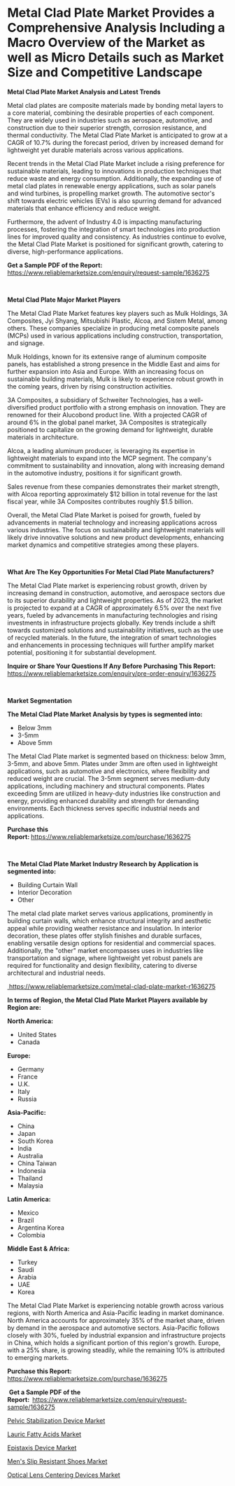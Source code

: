 <p><h1>Metal Clad Plate Market Provides a Comprehensive Analysis Including a Macro Overview of the Market as well as Micro Details such as Market Size and Competitive Landscape</h1></p><p><strong>Metal Clad Plate Market Analysis and Latest Trends</strong></p>
<p><p>Metal clad plates are composite materials made by bonding metal layers to a core material, combining the desirable properties of each component. They are widely used in industries such as aerospace, automotive, and construction due to their superior strength, corrosion resistance, and thermal conductivity. The Metal Clad Plate Market is anticipated to grow at a CAGR of 10.7% during the forecast period, driven by increased demand for lightweight yet durable materials across various applications.</p><p>Recent trends in the Metal Clad Plate Market include a rising preference for sustainable materials, leading to innovations in production techniques that reduce waste and energy consumption. Additionally, the expanding use of metal clad plates in renewable energy applications, such as solar panels and wind turbines, is propelling market growth. The automotive sector's shift towards electric vehicles (EVs) is also spurring demand for advanced materials that enhance efficiency and reduce weight.</p><p>Furthermore, the advent of Industry 4.0 is impacting manufacturing processes, fostering the integration of smart technologies into production lines for improved quality and consistency. As industries continue to evolve, the Metal Clad Plate Market is positioned for significant growth, catering to diverse, high-performance applications.</p></p>
<p><strong>Get a Sample PDF of the Report:&nbsp;</strong> <a href="https://www.reliablemarketsize.com/enquiry/request-sample/1636275">https://www.reliablemarketsize.com/enquiry/request-sample/1636275</a></p>
<p>&nbsp;</p>
<p><strong>Metal Clad Plate Major Market Players</strong></p>
<p><p>The Metal Clad Plate Market features key players such as Mulk Holdings, 3A Composites, Jyi Shyang, Mitsubishi Plastic, Alcoa, and Sistem Metal, among others. These companies specialize in producing metal composite panels (MCPs) used in various applications including construction, transportation, and signage. </p><p>Mulk Holdings, known for its extensive range of aluminum composite panels, has established a strong presence in the Middle East and aims for further expansion into Asia and Europe. With an increasing focus on sustainable building materials, Mulk is likely to experience robust growth in the coming years, driven by rising construction activities.</p><p>3A Composites, a subsidiary of Schweiter Technologies, has a well-diversified product portfolio with a strong emphasis on innovation. They are renowned for their Alucobond product line. With a projected CAGR of around 6% in the global panel market, 3A Composites is strategically positioned to capitalize on the growing demand for lightweight, durable materials in architecture.</p><p>Alcoa, a leading aluminum producer, is leveraging its expertise in lightweight materials to expand into the MCP segment. The company's commitment to sustainability and innovation, along with increasing demand in the automotive industry, positions it for significant growth.</p><p>Sales revenue from these companies demonstrates their market strength, with Alcoa reporting approximately $12 billion in total revenue for the last fiscal year, while 3A Composites contributes roughly $1.5 billion.</p><p>Overall, the Metal Clad Plate Market is poised for growth, fueled by advancements in material technology and increasing applications across various industries. The focus on sustainability and lightweight materials will likely drive innovative solutions and new product developments, enhancing market dynamics and competitive strategies among these players.</p></p>
<p>&nbsp;</p>
<p><strong>What Are The Key Opportunities For Metal Clad Plate Manufacturers?</strong></p>
<p><p>The Metal Clad Plate market is experiencing robust growth, driven by increasing demand in construction, automotive, and aerospace sectors due to its superior durability and lightweight properties. As of 2023, the market is projected to expand at a CAGR of approximately 6.5% over the next five years, fueled by advancements in manufacturing technologies and rising investments in infrastructure projects globally. Key trends include a shift towards customized solutions and sustainability initiatives, such as the use of recycled materials. In the future, the integration of smart technologies and enhancements in processing techniques will further amplify market potential, positioning it for substantial development.</p></p>
<p><strong>Inquire or Share Your Questions If Any Before Purchasing This Report:</strong> <a href="https://www.reliablemarketsize.com/enquiry/pre-order-enquiry/1636275">https://www.reliablemarketsize.com/enquiry/pre-order-enquiry/1636275</a></p>
<p>&nbsp;</p>
<p><strong>Market Segmentation</strong></p>
<p><strong>The Metal Clad Plate Market Analysis by types is segmented into:</strong></p>
<p><ul><li>Below 3mm</li><li>3-5mm</li><li>Above 5mm</li></ul></p>
<p><p>The Metal Clad Plate market is segmented based on thickness: below 3mm, 3-5mm, and above 5mm. Plates under 3mm are often used in lightweight applications, such as automotive and electronics, where flexibility and reduced weight are crucial. The 3-5mm segment serves medium-duty applications, including machinery and structural components. Plates exceeding 5mm are utilized in heavy-duty industries like construction and energy, providing enhanced durability and strength for demanding environments. Each thickness serves specific industrial needs and applications.</p></p>
<p><strong>Purchase this Report:&nbsp;</strong><a href="https://www.reliablemarketsize.com/purchase/1636275">https://www.reliablemarketsize.com/purchase/1636275</a></p>
<p>&nbsp;</p>
<p><strong>The Metal Clad Plate Market Industry Research by Application is segmented into:</strong></p>
<p><ul><li>Building Curtain Wall</li><li>Interior Decoration</li><li>Other</li></ul></p>
<p><p>The metal clad plate market serves various applications, prominently in building curtain walls, which enhance structural integrity and aesthetic appeal while providing weather resistance and insulation. In interior decoration, these plates offer stylish finishes and durable surfaces, enabling versatile design options for residential and commercial spaces. Additionally, the "other" market encompasses uses in industries like transportation and signage, where lightweight yet robust panels are required for functionality and design flexibility, catering to diverse architectural and industrial needs.</p></p>
<p><a href="https://www.reliablemarketsize.com/metal-clad-plate-market-r1636275">&nbsp;https://www.reliablemarketsize.com/metal-clad-plate-market-r1636275</a></p>
<p><strong>In terms of Region, the Metal Clad Plate Market Players available by Region are:</strong></p>
<p>
    <p> <strong> North America: </strong>
        <ul>
            <li>United States</li>
            <li>Canada</li>
        </ul>
        </p> 
    <p> <strong> Europe: </strong>
        <ul>
            <li>Germany</li>
            <li>France</li>
            <li>U.K.</li>
            <li>Italy</li>
            <li>Russia</li>
        </ul>
        </p> 
    <p> <strong> Asia-Pacific: </strong>
        <ul>
            <li>China</li>
            <li>Japan</li>
            <li>South Korea</li>
            <li>India</li>
            <li>Australia</li>
            <li>China Taiwan</li>
            <li>Indonesia</li>
            <li>Thailand</li>
            <li>Malaysia</li>
        </ul>
        </p> 
    <p> <strong> Latin America: </strong>
        <ul>
            <li>Mexico</li>
            <li>Brazil</li>
            <li>Argentina Korea</li>
            <li>Colombia</li>
        </ul>
        </p> 
    <p> <strong> Middle East & Africa: </strong>
        <ul>
            <li>Turkey</li>
            <li>Saudi</li>
            <li>Arabia</li>
            <li>UAE</li>
            <li>Korea</li>
        </ul>
    </p>
    </p>
<p><p>The Metal Clad Plate Market is experiencing notable growth across various regions, with North America and Asia-Pacific leading in market dominance. North America accounts for approximately 35% of the market share, driven by demand in the aerospace and automotive sectors. Asia-Pacific follows closely with 30%, fueled by industrial expansion and infrastructure projects in China, which holds a significant portion of this region's growth. Europe, with a 25% share, is growing steadily, while the remaining 10% is attributed to emerging markets.</p></p>
<p><strong>Purchase this Report: </strong><a href="https://www.reliablemarketsize.com/purchase/1636275">https://www.reliablemarketsize.com/purchase/1636275</a></p>
<p>&nbsp;<strong>Get a Sample PDF of the Report:&nbsp;&nbsp;</strong><a href="https://www.reliablemarketsize.com/enquiry/request-sample/1636275">https://www.reliablemarketsize.com/enquiry/request-sample/1636275</a></p>
<p><strong></strong></p>
<p><p><a href="https://www.linkedin.com/pulse/insights-pelvic-stabilization-device-market-size-which-swrjc">Pelvic Stabilization Device Market</a></p><p><a href="https://medium.com/@gambitz1998/future-ready-strategic-insights-into-the-global-lauric-fatty-acids-market-2024-2031-3c72a156149f?postPublishedType=repub">Lauric Fatty Acids Market</a></p><p><a href="https://www.linkedin.com/pulse/epistaxis-device-market-research-report-exploring-size-revenue-kbkwc">Epistaxis Device Market</a></p><p><a href="https://issuu.com/reportprime-2/docs/mens-slip-resistant-shoes-market-si_1c74c6ce2370bc">Men's Slip Resistant Shoes Market</a></p><p><a href="https://medium.com/@gambitz1998/optical-lens-centering-devices-market-trends-and-regional-insights-forecasted-for-period-from-2024-6540343e0892?postPublishedType=repub">Optical Lens Centering Devices Market</a></p></p>